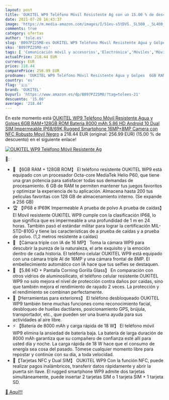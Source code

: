 ```yaml
---
layout: post
title: 'OUKITEL WP9 Teléfono Móvil Resistente Ag con un 15.00 % de descuento'
date: 2021-07-28 16:43:37
image: 'https://m.media-amazon.com/images/I/51eu-s5tDVS._SL500_._SL400_.jpg'
comments: true
category: ofertas
author: 'tole.es'
slug: 'B097PZ25M8-es OUKITEL WP9 Teléfono Móvil Resistente Agua y Golpes 6GB...'
sku: 'B097PZ25M8-es'
tags: [ 'Comunicación móvil y accesorios','Electrónica','Móviles','Móviles y smartphones libres','android','oukitel', ]
actualPrice: 218.44 EUR
currency: EUR
price: 218.44
comparePrice: 256.99 EUR
prodname: 'OUKITEL WP9 Teléfono Móvil Resistente Agua y Golpes  6GB RAM+128GB ROM Batería 8000 mAh  5.86  HD Android 10 Dual SIM Impermeable IP68/69K Rugged Smartphone 16MP+8MP Camera con NFC Robusto Movil Negro'
country: 'es'
flag: '🇪🇸'
brand: 'OUKITEL'
buyurl: 'https://www.amazon.es/dp/B097PZ25M8/?tag=tolees-21'
descuento: '15.00'
average: '218.44'
---
```


En este momento está [OUKITEL WP9 Teléfono Móvil Resistente Agua y Golpes  6GB RAM+128GB ROM Batería 8000 mAh  5.86  HD Android 10 Dual SIM Impermeable IP68/69K Rugged Smartphone 16MP+8MP Camera con NFC Robusto Movil Negro](https://www.amazon.es/dp/B097PZ25M8/?tag=tolees-21) a 218.44 EUR (original: 256.99 EUR) (15.00 %  de descuento) en el siguiente enlace!

[![OUKITEL WP9 Teléfono Móvil Resistente Ag](https://m.media-amazon.com/images/I/51eu-s5tDVS._SL500_._SL400_.jpg)](https://www.amazon.es/dp/B097PZ25M8/?tag=tolees-21)

🔎:

- 🚀 【6GB RAM + 128GB ROM】 El teléfono resistente OUKITEL WP9 está equipado con un procesador Octa-core MediaTek Helio P60, que tiene una gran potencia para satisfacer todas sus demandas de procesamiento. 6 GB de RAM te permiten mantener tus juegos favoritos y optimizar la experiencia de tu aplicación. Almacena hasta 200 tus películas favoritas con 128 GB de almacenamiento interno. (Se expande a 256 GB)
- 🏆 【IP68 e IP69K Impermeable A prueba de polvo A prueba de caídas】El Movil resistente OUKITEL WP9 cumple con la clasificación IP68, lo que significa que es impermeable a una profundidad de 1 m en 24 horas. También pasó el estándar militar para lograr la certificación MIL-STD-810G y tiene las características de a prueba de caídas y a prueba de polvo. (1,2 metros resistente a caídas)
- 🎥 【Cámara triple con IA de 16 MP】 Toma la cámara WP9 para descubrir la pureza de la naturaleza, el arte exquisito y la emoción dentro de cada historia. El teléfono celular OUKITEL WP9 está equipado con una cámara triple AI de 16MP y una cámara frontal de 8MP. El embellecimiento automático con IA hace que tus selfies se destaquen.
- 📱 【5.86 HD + Pantalla Corning Gorilla Glass】 En comparación con otros vidrios de aluminosilicato, el teléfono celular resistente OUKITEL WP9 no solo mejora el nivel de protección contra daños por caídas, sino que también mejora el rendimiento de rayado 2 veces. La protección y el rendimiento se combinan perfectamente.
- 🧰【Herramientas para exteriores】 El teléfono desbloqueado OUKITEL WP9 también tiene muchas funciones como reconocimiento facial, desbloqueo de huellas dactilares, posicionamiento GPS, brújula, transportador, etc., que pueden ser una buena ayuda para sus actividades al aire libre.
- ⚡ 【Batería de 8000 mAh y carga rápida de 18 W】 El teléfono móvil WP9 elimina la ansiedad de batería baja. La batería de larga duración de 8000 mAh garantiza que su compañero de confianza esté allí para usted día y noche. La carga rápida de 18 W hace que el consumo de energía sea cosa del pasado. Tómese cualquier momento libre para repostar y continúe con su día, a toda velocidad.
- 📶【Tarjetas NFC y Dual SIM】 OUKITEL WP9 Con la función NFC, puede realizar pagos inalámbricos, transferir datos rápidamente y abrir la puerta sin llave. El rugged smartphone WP9 admite dos tarjetas simultáneamente, puede insertar 2 tarjetas SIM o 1 tarjeta SIM + 1 tarjeta SD.

[🛒 Aquí!!!](https://www.amazon.es/dp/B097PZ25M8/?tag=tolees-21)
